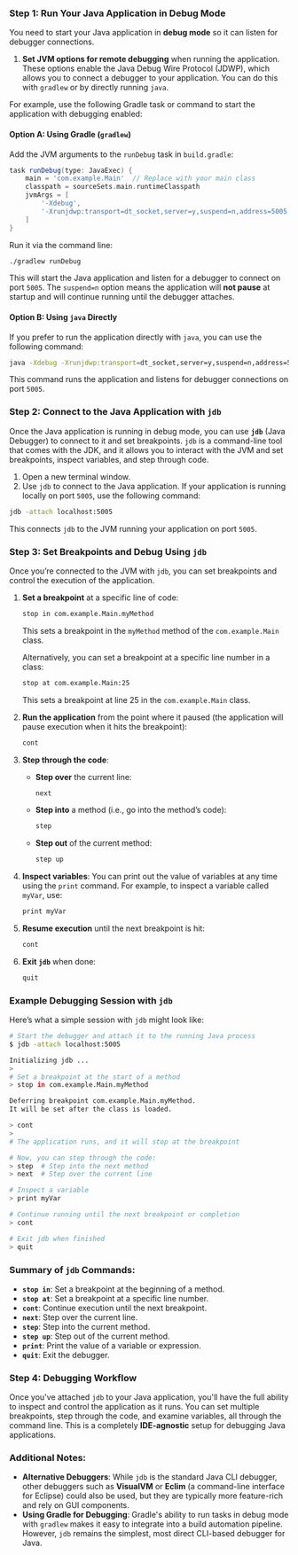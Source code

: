 
### Step 1: Run Your Java Application in Debug Mode
You need to start your Java application in **debug mode** so it can listen for debugger connections.

1. **Set JVM options for remote debugging** when running the application. These options enable the Java Debug Wire Protocol (JDWP), which allows you to connect a debugger to your application. You can do this with `gradlew` or by directly running `java`.

For example, use the following Gradle task or command to start the application with debugging enabled:

#### Option A: Using Gradle (`gradlew`)
Add the JVM arguments to the `runDebug` task in `build.gradle`:

```groovy
task runDebug(type: JavaExec) {
    main = 'com.example.Main'  // Replace with your main class
    classpath = sourceSets.main.runtimeClasspath
    jvmArgs = [
        '-Xdebug',
        '-Xrunjdwp:transport=dt_socket,server=y,suspend=n,address=5005'
    ]
}
```

Run it via the command line:

```bash
./gradlew runDebug
```

This will start the Java application and listen for a debugger to connect on port `5005`. The `suspend=n` option means the application will **not pause** at startup and will continue running until the debugger attaches.

#### Option B: Using `java` Directly
If you prefer to run the application directly with `java`, you can use the following command:

```bash
java -Xdebug -Xrunjdwp:transport=dt_socket,server=y,suspend=n,address=5005 -cp your-classpath com.example.Main
```

This command runs the application and listens for debugger connections on port `5005`.

### Step 2: Connect to the Java Application with `jdb`
Once the Java application is running in debug mode, you can use **`jdb`** (Java Debugger) to connect to it and set breakpoints. `jdb` is a command-line tool that comes with the JDK, and it allows you to interact with the JVM and set breakpoints, inspect variables, and step through code.

1. Open a new terminal window.
2. Use `jdb` to connect to the Java application. If your application is running locally on port `5005`, use the following command:

```bash
jdb -attach localhost:5005
```

This connects `jdb` to the JVM running your application on port `5005`.

### Step 3: Set Breakpoints and Debug Using `jdb`
Once you’re connected to the JVM with `jdb`, you can set breakpoints and control the execution of the application.

1. **Set a breakpoint** at a specific line of code:

   ```bash
   stop in com.example.Main.myMethod
   ```

   This sets a breakpoint in the `myMethod` method of the `com.example.Main` class.

   Alternatively, you can set a breakpoint at a specific line number in a class:

   ```bash
   stop at com.example.Main:25
   ```

   This sets a breakpoint at line 25 in the `com.example.Main` class.

2. **Run the application** from the point where it paused (the application will pause execution when it hits the breakpoint):

   ```bash
   cont
   ```

3. **Step through the code**:
   - **Step over** the current line: 

     ```bash
     next
     ```

   - **Step into** a method (i.e., go into the method’s code):

     ```bash
     step
     ```

   - **Step out** of the current method:

     ```bash
     step up
     ```

4. **Inspect variables**: You can print out the value of variables at any time using the `print` command. For example, to inspect a variable called `myVar`, use:

   ```bash
   print myVar
   ```

5. **Resume execution** until the next breakpoint is hit:

   ```bash
   cont
   ```

6. **Exit `jdb`** when done:

   ```bash
   quit
   ```

### Example Debugging Session with `jdb`
Here’s what a simple session with `jdb` might look like:

```bash
# Start the debugger and attach it to the running Java process
$ jdb -attach localhost:5005

Initializing jdb ...
>
# Set a breakpoint at the start of a method
> stop in com.example.Main.myMethod

Deferring breakpoint com.example.Main.myMethod.
It will be set after the class is loaded.

> cont
> 
# The application runs, and it will stop at the breakpoint

# Now, you can step through the code:
> step  # Step into the next method
> next  # Step over the current line

# Inspect a variable
> print myVar

# Continue running until the next breakpoint or completion
> cont

# Exit jdb when finished
> quit
```

### Summary of `jdb` Commands:
- **`stop in`**: Set a breakpoint at the beginning of a method.
- **`stop at`**: Set a breakpoint at a specific line number.
- **`cont`**: Continue execution until the next breakpoint.
- **`next`**: Step over the current line.
- **`step`**: Step into the current method.
- **`step up`**: Step out of the current method.
- **`print`**: Print the value of a variable or expression.
- **`quit`**: Exit the debugger.

### Step 4: Debugging Workflow
Once you've attached `jdb` to your Java application, you'll have the full ability to inspect and control the application as it runs. You can set multiple breakpoints, step through the code, and examine variables, all through the command line. This is a completely **IDE-agnostic** setup for debugging Java applications.

### Additional Notes:
- **Alternative Debuggers**: While `jdb` is the standard Java CLI debugger, other debuggers such as **VisualVM** or **Eclim** (a command-line interface for Eclipse) could also be used, but they are typically more feature-rich and rely on GUI components.
- **Using Gradle for Debugging**: Gradle's ability to run tasks in debug mode with `gradlew` makes it easy to integrate into a build automation pipeline. However, `jdb` remains the simplest, most direct CLI-based debugger for Java.
